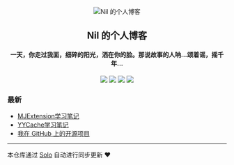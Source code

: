 <p align="center"><img alt="Nil 的个人博客" src="https://static.b3log.org/images/brand/solo-32.png"></p><h2 align="center">
Nil 的个人博客
</h2>

<h4 align="center">一天，你走过我面，细碎的阳光，洒在你的脸。那说故事的人呐...颂着谣，摇千年...</h4>
<p align="center"><a title="Nil 的个人博客" target="_blank" href="https://github.com/NilPixel/solo-blog"><img src="https://img.shields.io/github/last-commit/NilPixel/solo-blog.svg?style=flat-square&color=FF9900"></a>
<a title="GitHub repo size in bytes" target="_blank" href="https://github.com/NilPixel/solo-blog"><img src="https://img.shields.io/github/repo-size/NilPixel/solo-blog.svg?style=flat-square"></a>
<a title="Solo Version" target="_blank" href="https://github.com/b3log/solo/releases"><img src="https://img.shields.io/badge/solo-3.6.4-f1e05a.svg?style=flat-square&color=blueviolet"></a>
<a title="Hits" target="_blank" href="https://github.com/b3log/hits"><img src="https://hits.b3log.org/NilPixel/solo-blog.svg"></a></p>

### 最新

* [MJExtension学习笔记](https://www.66n.top/solo-v3.6.4/articles/2019/09/13/1568346947516.html)
* [YYCache学习笔记](https://www.66n.top/solo-v3.6.4/articles/2019/09/03/1567499763818.html)
* [我在 GitHub 上的开源项目](https://www.66n.top/solo-v3.6.4/my-github-repos)



---

本仓库通过 [Solo](https://github.com/b3log/solo) 自动进行同步更新 ❤️ 